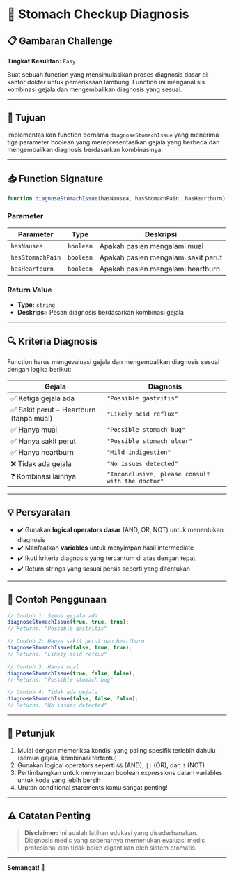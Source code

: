 # 🏥 Stomach Checkup Diagnosis

## 📋 Gambaran Challenge

**Tingkat Kesulitan:** `Easy`

Buat sebuah function yang mensimulasikan proses diagnosis dasar di kantor dokter untuk pemeriksaan lambung. Function ini menganalisis kombinasi gejala dan mengembalikan diagnosis yang sesuai.

---

## 🎯 Tujuan

Implementasikan function bernama `diagnoseStomachIssue` yang menerima tiga parameter boolean yang merepresentasikan gejala yang berbeda dan mengembalikan diagnosis berdasarkan kombinasinya.

---

## 📥 Function Signature

```javascript
function diagnoseStomachIssue(hasNausea, hasStomachPain, hasHeartburn)
```

### Parameter

| Parameter | Type | Deskripsi |
|-----------|------|-------------|
| `hasNausea` | `boolean` | Apakah pasien mengalami mual |
| `hasStomachPain` | `boolean` | Apakah pasien mengalami sakit perut |
| `hasHeartburn` | `boolean` | Apakah pasien mengalami heartburn |

### Return Value

- **Type:** `string`
- **Deskripsi:** Pesan diagnosis berdasarkan kombinasi gejala

---

## 🔍 Kriteria Diagnosis

Function harus mengevaluasi gejala dan mengembalikan diagnosis sesuai dengan logika berikut:

| Gejala | Diagnosis |
|----------|-----------|
| ✅ Ketiga gejala ada | `"Possible gastritis"` |
| ✅ Sakit perut + Heartburn (tanpa mual) | `"Likely acid reflux"` |
| ✅ Hanya mual | `"Possible stomach bug"` |
| ✅ Hanya sakit perut | `"Possible stomach ulcer"` |
| ✅ Hanya heartburn | `"Mild indigestion"` |
| ❌ Tidak ada gejala | `"No issues detected"` |
| ❓ Kombinasi lainnya | `"Inconclusive, please consult with the doctor"` |

---

## 💡 Persyaratan

- ✔️ Gunakan **logical operators dasar** (AND, OR, NOT) untuk menentukan diagnosis
- ✔️ Manfaatkan **variables** untuk menyimpan hasil intermediate
- ✔️ Ikuti kriteria diagnosis yang tercantum di atas dengan tepat
- ✔️ Return strings yang sesuai persis seperti yang ditentukan

---

## 📝 Contoh Penggunaan

```javascript
// Contoh 1: Semua gejala ada
diagnoseStomachIssue(true, true, true);
// Returns: "Possible gastritis"

// Contoh 2: Hanya sakit perut dan heartburn
diagnoseStomachIssue(false, true, true);
// Returns: "Likely acid reflux"

// Contoh 3: Hanya mual
diagnoseStomachIssue(true, false, false);
// Returns: "Possible stomach bug"

// Contoh 4: Tidak ada gejala
diagnoseStomachIssue(false, false, false);
// Returns: "No issues detected"
```

---

## 🧠 Petunjuk

1. Mulai dengan memeriksa kondisi yang paling spesifik terlebih dahulu (semua gejala, kombinasi tertentu)
2. Gunakan logical operators seperti `&&` (AND), `||` (OR), dan `!` (NOT)
3. Pertimbangkan untuk menyimpan boolean expressions dalam variables untuk kode yang lebih bersih
4. Urutan conditional statements kamu sangat penting!

---

## ⚠️ Catatan Penting

> **Disclaimer:** Ini adalah latihan edukasi yang disederhanakan. Diagnosis medis yang sebenarnya memerlukan evaluasi medis profesional dan tidak boleh digantikan oleh sistem otomatis.

---

**Semangat! 🚀**
